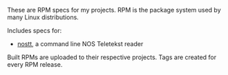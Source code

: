 These are RPM specs for my projects. RPM is the package system used by many
Linux distributions.

Includes specs for:

 - [nostt](https://github.com/sjmulder/nostt), a command line NOS Teletekst
   reader

Built RPMs are uploaded to their respective projects. Tags are created for
every RPM release.
